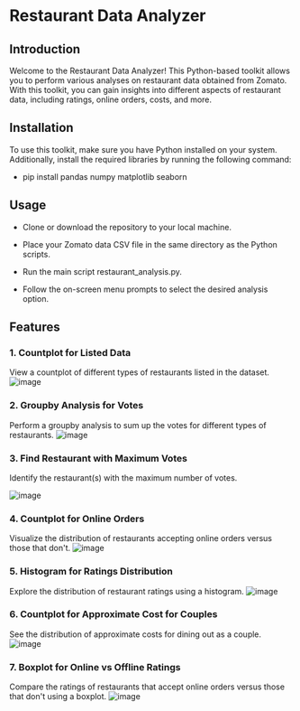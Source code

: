 # Restaurant Data Analyzer

## Introduction
Welcome to the Restaurant Data Analyzer! This Python-based toolkit allows you to perform various analyses on restaurant data obtained from Zomato. With this toolkit, you can gain insights into different aspects of restaurant data, including ratings, online orders, costs, and more.

## Installation
To use this toolkit, make sure you have Python installed on your system. Additionally, install the required libraries by running the following command:

- pip install pandas numpy matplotlib seaborn

## Usage
- Clone or download the repository to your local machine.
- Place your Zomato data CSV file in the same directory as the Python scripts.
- Run the main script restaurant_analysis.py.

- Follow the on-screen menu prompts to select the desired analysis option.

## Features
### 1. Countplot for Listed Data
View a countplot of different types of restaurants listed in the dataset.
![image](https://github.com/Shivani0230/Restaurant-Data-Analyzer/assets/166192409/3651e290-d912-4ef6-b232-752942b659da)


### 2. Groupby Analysis for Votes
Perform a groupby analysis to sum up the votes for different types of restaurants.
![image](https://github.com/Shivani0230/Restaurant-Data-Analyzer/assets/166192409/5e54158d-ccdb-41c8-ace7-4af177605523)


### 3. Find Restaurant with Maximum Votes
Identify the restaurant(s) with the maximum number of votes.

![image](https://github.com/Shivani0230/Restaurant-Data-Analyzer/assets/166192409/cfa44e19-7c2e-4a19-8584-795573b17ece)


### 4. Countplot for Online Orders
Visualize the distribution of restaurants accepting online orders versus those that don't.
![image](https://github.com/Shivani0230/Restaurant-Data-Analyzer/assets/166192409/d23a7cc9-406f-4818-ab76-6671215cc15c)


### 5. Histogram for Ratings Distribution
Explore the distribution of restaurant ratings using a histogram.
![image](https://github.com/Shivani0230/Restaurant-Data-Analyzer/assets/166192409/1a05b164-f1ff-4478-aad1-4a74c6680b76)


### 6. Countplot for Approximate Cost for Couples
See the distribution of approximate costs for dining out as a couple.
![image](https://github.com/Shivani0230/Restaurant-Data-Analyzer/assets/166192409/ce4b5aae-90ac-4b79-965f-9f9e50b0510e)


### 7. Boxplot for Online vs Offline Ratings
Compare the ratings of restaurants that accept online orders versus those that don't using a boxplot.
![image](https://github.com/Shivani0230/Restaurant-Data-Analyzer/assets/166192409/ffae4f53-d33b-4622-a88d-41a47da8bf8a)
